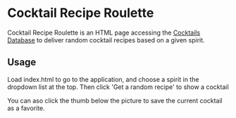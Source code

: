 # Cocktail Recipe Roulette

Cocktail Recipe Roulette is an HTML page accessing the [Cocktails Database](https://www.thecocktaildb.com/) to deliver random cocktail recipes based on a given spirit.

## Usage

Load index.html to go to the application, and choose a spirit in the dropdown list at the top. Then click 'Get a random recipe' to show a cocktail

You can aso click the thumb below the picture to save the current cocktail as a favorite.

